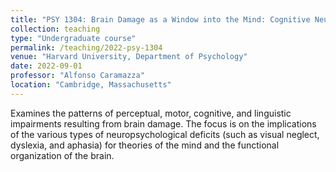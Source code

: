 ```yaml
---
title: "PSY 1304: Brain Damage as a Window into the Mind: Cognitive Neuropsychology"
collection: teaching
type: "Undergraduate course"
permalink: /teaching/2022-psy-1304
venue: "Harvard University, Department of Psychology"
date: 2022-09-01
professor: "Alfonso Caramazza"
location: "Cambridge, Massachusetts"
---
```


Examines the patterns of perceptual, motor, cognitive, and linguistic impairments resulting from brain damage. The focus is on the implications of the various types of neuropsychological deficits (such as visual neglect, dyslexia, and aphasia) for theories of the mind and the functional organization of the brain.
